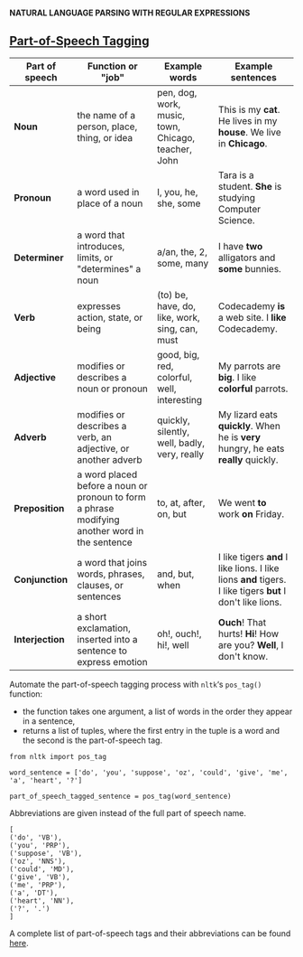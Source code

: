 #### NATURAL LANGUAGE PARSING WITH REGULAR EXPRESSIONS
## [Part-of-Speech Tagging](https://www.codecademy.com/paths/build-chatbots-with-python/tracks/rule-based-chatbots/modules/nlp-language-parsing/lessons/nlp-regex-parsing-intro/exercises/pos-tagging)

| Part of speech | Function or "job" | Example words | Example sentences |
| --- | --- | --- | --- |
| **Noun** | the name of a person, place, thing, or idea | pen, dog, work, music, town, Chicago, teacher, John | This is my **cat**. He lives in my **house**. We live in **Chicago**. |
| **Pronoun** | a word used in place of a noun | I, you, he, she, some | Tara is a student. **She** is studying Computer Science. |
| **Determiner** | a word that introduces, limits, or "determines" a noun | a/an, the, 2, some, many | I have **two** alligators and **some** bunnies. |
| **Verb** | expresses action, state, or being | (to) be, have, do, like, work, sing, can, must | Codecademy **is** a web site. I **like** Codecademy. |
| **Adjective** | modifies or describes a noun or pronoun | good, big, red, colorful, well, interesting | My parrots are **big**. I like **colorful** parrots. |
| **Adverb** | modifies or describes a verb, an adjective, or another adverb | quickly, silently, well, badly, very, really | My lizard eats **quickly**. When he is **very** hungry, he eats **really** quickly. |
| **Preposition** | a word placed before a noun or pronoun to form a phrase modifying another word in the sentence | to, at, after, on, but | We went **to** work **on** Friday. |
| **Conjunction** | a word that joins words, phrases, clauses, or sentences | and, but, when | I like tigers **and** I like lions. I like lions **and** tigers. I like tigers **but** I don't like lions. |
| **Interjection** | a short exclamation, inserted into a sentence to express emotion | oh!, ouch!, hi!, well | **Ouch**! That hurts! **Hi**! How are you? **Well**, I don't know. |

Automate the part-of-speech tagging process with `nltk`‘s `pos_tag()` function:
* the function takes one argument, a list of words in the order they appear in a sentence,
* returns a list of tuples, where the first entry in the tuple is a word and the second is the part-of-speech tag.

```
from nltk import pos_tag

word_sentence = ['do', 'you', 'suppose', 'oz', 'could', 'give', 'me', 'a', 'heart', '?']

part_of_speech_tagged_sentence = pos_tag(word_sentence)
```
Abbreviations are given instead of the full part of speech name.
```
[
('do', 'VB'), 
('you', 'PRP'), 
('suppose', 'VB'), 
('oz', 'NNS'), 
('could', 'MD'), 
('give', 'VB'), 
('me', 'PRP'), 
('a', 'DT'), 
('heart', 'NN'), 
('?', '.')
]
```
A complete list of part-of-speech tags and their abbreviations can be found [here](https://www.ling.upenn.edu/courses/Fall_2003/ling001/penn_treebank_pos.html).
